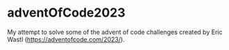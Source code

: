 # adventOfCode2023
My attempt to solve some of the advent of code challenges created by Eric Wastl (https://adventofcode.com/2023/).
